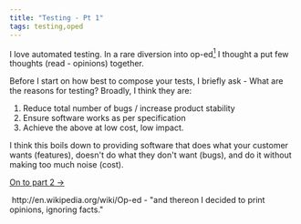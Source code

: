 ```yaml
---
title: "Testing - Pt 1"
tags: testing,oped
---
```


<p>I love automated testing. In a rare diversion into op-ed<a href="#1"><sup>1</sup></a> I thought a put few thoughts (read - opinions) together.</p>

<p>Before I start on how best to compose your tests, I briefly ask - What are the reasons for testing? Broadly, I think they are:</p>

<ol>
<li>		Reduce total number of bugs / increase product stability</li>
<li>		Ensure software works as per specification</li>
<li>		Achieve the above at low cost, low impact.</li>
</ol>

<p>I think this boils down to providing software that does what your customer wants (features), doesn't do what they don't want (bugs), and do it without making too much noise (cost).</p>

<p><a href="/testing-pt-2-choosing-your-system">On to part 2 &rarr;</a></p>

<p><a name="1"/> http://en.wikipedia.org/wiki/Op-ed - "and thereon I decided to print opinions, ignoring facts."</p>
